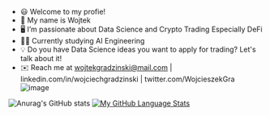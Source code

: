 - 😃 Welcome to my profie!
- 👋 My name is Wojtek
- 🖥️ I’m passionate about Data Science and Crypto Trading Especially DeFi
- 👨‍🎓 Currently studying AI Engineering
- 💡 Do you have Data Science ideas you want to apply for trading? Let's talk about it!
- ✉️ Reach me at wojtekgradzinski@mail.com  | linkedin.com/in/wojciechgradzinski | twitter.com/WojcieszekGra
![image]({https://img.shields.io/badge/WhatsApp-25D366?style=for-the-badge&logo=whatsapp&logoColor=white})
 

![Anurag's GitHub stats](https://github-readme-stats.vercel.app/api?username=wojtekgradzinski&show_icons=true&theme=radical)
[![My GitHub Language Stats](https://github-readme-stats.vercel.app/api/top-langs/?username=wojtekgradzinski&langs_count=5&theme=tokyonight)]()
